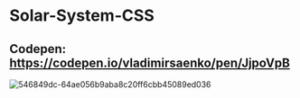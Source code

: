 # Solar-System-CSS

## Codepen: https://codepen.io/vladimirsaenko/pen/JjpoVpB

![546849dc-64ae056b9aba8c20ff6cbb45089ed036](https://user-images.githubusercontent.com/56477695/166517067-57d115a3-d46d-4473-86cc-264120ce0b87.jpg)
